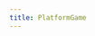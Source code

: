 ```yaml
---
title: PlatformGame
---
```

<script src="https://cdn.jsdelivr.net/npm/p5@1.2.0/lib/p5.js"></script>
<script src="/210422/lib/p5.play.js"></script>
    
<script src="/210422/lib/GameCanvas.js"></script>
<script src="/210422/lib/GameObject.js"></script>
<script src="/210422/lib/Game.js"></script>

<script src="/210422/scripts/gameobjects/Player.js"></script>
<script src="/210422/scripts/gameobjects/Tile.js"></script>
<script src="/210422/scripts/gameobjects/TileFloor.js"></script>
<script src="/210422/scripts/gameobjects/TileWall.js"></script>
<script src="/210422/scripts/gameobjects/Coin.js"></script>
<script src="/210422/scripts/gameobjects/Zombie.js"></script>


<script src="/210422/scripts/PlatformGame.js"></script>
    
<script src="/210422/sketch.js"></script>